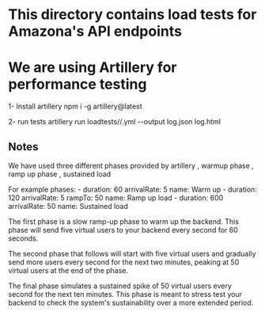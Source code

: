 # This directory contains load tests for Amazona's API endpoints
# We are using Artillery for performance testing

1- Install artillery
npm i -g artillery@latest

2- run tests
artillery run loadtests/<path>/<test>.yml --output log.json log.html


## Notes
We have used three different phases provided by artillery , warmup phase , ramp up phase , sustained load

For example 
  phases:
    - duration: 60
      arrivalRate: 5
      name: Warm up
    - duration: 120
      arrivalRate: 5
      rampTo: 50
      name: Ramp up load
    - duration: 600
      arrivalRate: 50
      name: Sustained load

The first phase is a slow ramp-up phase to warm up the backend. This phase will send five virtual users to your backend every second for 60 seconds.

The second phase that follows will start with five virtual users and gradually send more users every second for the next two minutes, peaking at 50 virtual users at the end of the phase.

The final phase simulates a sustained spike of 50 virtual users every second for the next ten minutes. This phase is meant to stress test your backend to check the system's sustainability over a more extended period.